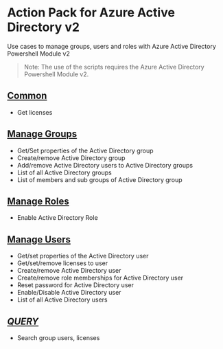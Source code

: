 # Action Pack for Azure Active Directory v2
Use cases to manage groups, users and roles with Azure Active Directory Powershell Module v2
> Note: The use of the scripts requires the Azure Active Directory Powershell Module v2.

## [Common](./Common)

+ Get licenses

## [Manage Groups](./Groups)

+ Get/Set properties of the Active Directory group
+ Create/remove Active Directory group
+ Add/remove Active Directory users to Active Directory groups
+ List of all Active Directory groups
+ List of members and sub groups of Active Directory group

## [Manage Roles](./Roles)

+ Enable Active Directory Role 

## [Manage Users](./Users)

+ Get/set properties of the Active Directory user
+ Get/set/remove licenses to user
+ Create/remove Active Directory user
+ Create/remove role memberships for Active Directory user
+ Reset password for Active Directory user 
+ Enable/Disable Active Directory user
+ List of all Active Directory users

## [_QUERY_](./_QUERY_)

+ Search group users, licenses
